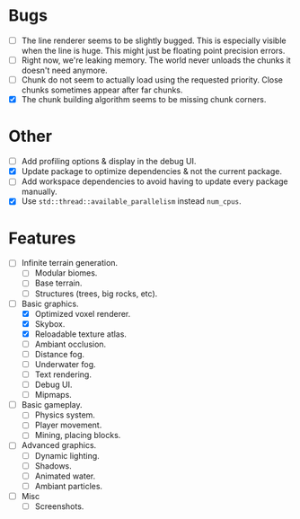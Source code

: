 # Bugs

- [ ] The line renderer seems to be slightly bugged. This is especially visible when the line is
      huge. This might just be floating point precision errors.
- [ ] Right now, we're leaking memory. The world never unloads the chunks it doesn't need anymore.
- [ ] Chunk do not seem to actually load using the requested priority. Close chunks sometimes
      appear after far chunks.
- [x] The chunk building algorithm seems to be missing chunk corners.

# Other

- [ ] Add profiling options & display in the debug UI.
- [x] Update package to optimize dependencies & not the current package.
- [ ] Add workspace dependencies to avoid having to update every package manually.
- [x] Use `std::thread::available_parallelism` instead `num_cpus`.

# Features

- [ ] Infinite terrain generation.
  - [ ] Modular biomes.
  - [ ] Base terrain.
  - [ ] Structures (trees, big rocks, etc).
- [ ] Basic graphics.
  - [x] Optimized voxel renderer.
  - [x] Skybox.
  - [x] Reloadable texture atlas.
  - [ ] Ambiant occlusion.
  - [ ] Distance fog.
  - [ ] Underwater fog.
  - [ ] Text rendering.
  - [ ] Debug UI.
  - [ ] Mipmaps.
- [ ] Basic gameplay.
  - [ ] Physics system.
  - [ ] Player movement.
  - [ ] Mining, placing blocks.
- [ ] Advanced graphics.
  - [ ] Dynamic lighting.
  - [ ] Shadows.
  - [ ] Animated water.
  - [ ] Ambiant particles.
- [ ] Misc
  - [ ] Screenshots.
